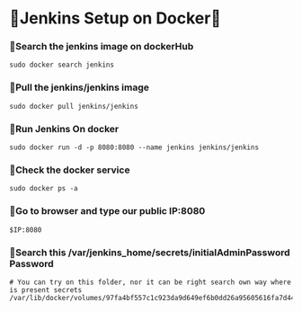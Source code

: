 # 📢Jenkins Setup on Docker🚀

### 🚩Search the jenkins image on dockerHub
```
sudo docker search jenkins
```
### 🚩Pull the jenkins/jenkins image
```
sudo docker pull jenkins/jenkins
```
### 🚩Run Jenkins On docker
```
sudo docker run -d -p 8080:8080 --name jenkins jenkins/jenkins
```
### 🚩Check the docker service
```
sudo docker ps -a
```
### 🚩Go to browser and type our public IP:8080
```
$IP:8080
```
### 🚩Search this /var/jenkins_home/secrets/initialAdminPassword Password
```
# You can try on this folder, nor it can be right search own way where is present secrets
/var/lib/docker/volumes/97fa4bf557c1c923da9d649ef6b0dd26a95605616fa7d44d43bc6ef7bd7512b7/_data/secrets

```
